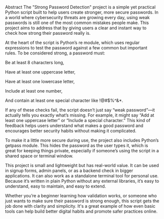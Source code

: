 Abstract
The "Strong Password Detection" project is a simple yet practical Python script built to help users create stronger, more secure passwords. In a world where cybersecurity threats are growing every day, using weak passwords is still one of the most common mistakes people make. This project aims to address that by giving users a clear and instant way to check how strong their password really is.

At the heart of the script is Python’s re module, which uses regular expressions to test the password against a few common but important rules. To be considered strong, a password must:

Be at least 8 characters long,

Have at least one uppercase letter,

Have at least one lowercase letter,

Include at least one number,

And contain at least one special character like !@#$%^&*.

If any of these checks fail, the script doesn’t just say “weak password”—it actually tells you exactly what’s missing. For example, it might say “Add at least one uppercase letter” or “Include a special character.” This kind of feedback helps users understand what makes a good password and encourages better security habits without making it complicated.

To make it a little more secure during use, the project also includes Python’s getpass module. This hides the password as the user types it, which is great for keeping things private, especially if someone’s using the script in a shared space or terminal window.

This project is small and lightweight but has real-world value. It can be used in signup forms, admin panels, or as a backend check in bigger applications. It can also work as a standalone terminal tool for personal use. Because it’s written in plain Python without any external libraries, it’s easy to understand, easy to maintain, and easy to extend.

Whether you’re a beginner learning how validation works, or someone who just wants to make sure their password is strong enough, this script gets the job done with clarity and simplicity. It's a great example of how even basic tools can help build better digital habits and promote safer practices online.
